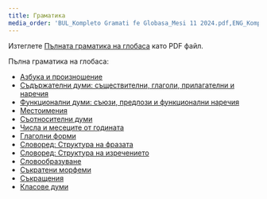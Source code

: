 ```yaml
---
title: Граматика
media_order: 'BUL_Kompleto Gramati fe Globasa_Mesi 11 2024.pdf,ENG_Kompleto Gramati fe Globasa_Mesi 11 2024.pdf,SPA_Kompleto Gramati fe Globasa_Mesi 11 2024.pdf'
---
```


Изтеглете [Пълната граматика на глобаса](BUL_Kompleto%20Gramati%20fe%20Globasa_Mesi%2011%202024.pdf) като PDF файл.

Пълна граматика на глобаса:

* [Азбука и произношение](abece-ji-lafuzu)
* [Съдържателни думи: съществителни, глаголи, прилагателни и наречия](inharelexi)
* [Функционални думи: съюзи, предлози и функционални наречия](gramatilexi)
* [Местоимения](pornamelexi)
* [Съотносителни думи](tabellexi)
* [Числа и месеците от годината](numer-ji-mesi)
* [Глаголни форми](falelexili-morfo)
* [Словоред: Структура на фразата](jumlemonli-estrutur)
* [Словоред: Структура на изречението](jumleli-estrutur)
* [Словообразуване](lexikostrui)
* [Съкратени морфеми](ofkatado-morfomon)
* [Съкращения](kurtogixey)
* [Класове думи](lexiklase)

<!-- <a href="{{ page.url }}:pdf" title="Send to PDF"><i class="fa fa-file-pdf-o"></i></a> -->
